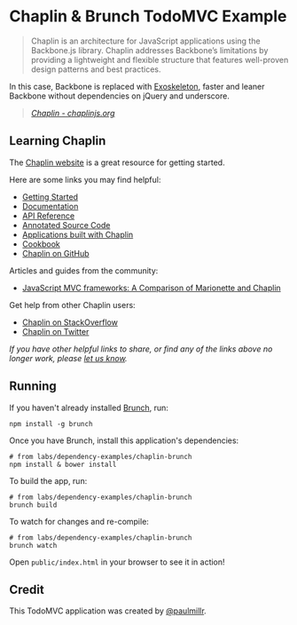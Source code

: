 # Chaplin & Brunch TodoMVC Example

> Chaplin is an architecture for JavaScript applications using the Backbone.js library. Chaplin addresses Backbone’s limitations by providing a lightweight and flexible structure that features well-proven design patterns and best practices.

In this case, Backbone is replaced with [Exoskeleton](http://exosjs.com),
faster and leaner Backbone without dependencies on jQuery and underscore.

> _[Chaplin - chaplinjs.org](http://chaplinjs.org)_


## Learning Chaplin

The [Chaplin website](http://chaplinjs.org) is a great resource for getting started.

Here are some links you may find helpful:

* [Getting Started](https://github.com/chaplinjs/chaplin/blob/master/docs/getting_started.md)
* [Documentation](https://github.com/chaplinjs/chaplin/tree/master/docs)
* [API Reference](https://github.com/chaplinjs/chaplin/tree/master/docs#api-docs)
* [Annotated Source Code](http://chaplinjs.org/annotated/chaplin.html)
* [Applications built with Chaplin](https://github.com/chaplinjs/chaplin/wiki/Projects-and-companies-using-Chaplin)
* [Cookbook](https://github.com/chaplinjs/chaplin/wiki/Cookbook)
* [Chaplin on GitHub](https://github.com/chaplinjs)

Articles and guides from the community:

* [JavaScript MVC frameworks: A Comparison of Marionette and Chaplin](http://9elements.com/io/index.php/comparison-of-marionette-and-chaplin)

Get help from other Chaplin users:

* [Chaplin on StackOverflow](http://stackoverflow.com/questions/tagged/chaplinjs)
* [Chaplin on Twitter](http://twitter.com/chaplinjs)

_If you have other helpful links to share, or find any of the links above no longer work, please [let us know](https://github.com/tastejs/todomvc/issues)._


## Running

If you haven't already installed [Brunch](http://brunch.io), run:

	npm install -g brunch

Once you have Brunch, install this application's dependencies:

	# from labs/dependency-examples/chaplin-brunch
	npm install & bower install

To build the app, run:

	# from labs/dependency-examples/chaplin-brunch
	brunch build

To watch for changes and re-compile:

	# from labs/dependency-examples/chaplin-brunch
	brunch watch

Open `public/index.html` in your browser to see it in action!


## Credit

This TodoMVC application was created by [@paulmillr](http://paulmillr.com).
